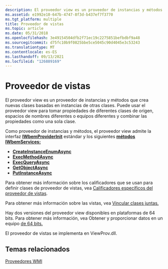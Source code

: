 ```yaml
---
description: El proveedor view es un proveedor de instancias y métodos que crea nuevas clases basadas en instancias de otras clases.
ms.assetid: e1992e10-647b-4747-8f3d-b437ef7f3770
ms.tgt_platform: multiple
title: Proveedor de vistas
ms.topic: article
ms.date: 05/31/2018
ms.openlocfilehash: 3e49154504dfb2f71ec19c2275851befbdbf9a48
ms.sourcegitcommit: d75fc10b9f0825bbe5ce5045c90d4045e3c53243
ms.translationtype: MT
ms.contentlocale: es-ES
ms.lasthandoff: 09/13/2021
ms.locfileid: "126889169"
---
```

# <a name="view-provider"></a>Proveedor de vistas

El proveedor view es un proveedor de instancias y métodos que crea nuevas clases basadas en instancias de otras clases. Puede usar el proveedor view para tomar propiedades de diferentes clases de origen, espacios de nombres diferentes o equipos diferentes y combinar las propiedades como una sola clase.

Como proveedor de instancias y métodos, el proveedor view admite la interfaz [**IWbemProviderInit**](/windows/desktop/api/Wbemprov/nn-wbemprov-iwbemproviderinit) estándar y los siguientes [**métodos IWbemServices:**](/windows/desktop/api/WbemCli/nn-wbemcli-iwbemservices)

-   [**CreateInstanceEnumAsync**](/windows/desktop/api/WbemCli/nf-wbemcli-iwbemservices-createinstanceenumasync)
-   [**ExecMethodAsync**](/windows/desktop/api/WbemCli/nf-wbemcli-iwbemservices-execmethodasync)
-   [**ExecQueryAsync**](/windows/desktop/api/WbemCli/nf-wbemcli-iwbemservices-execqueryasync)
-   [**GetObjectAsync**](/windows/desktop/api/WbemCli/nf-wbemcli-iwbemservices-getobjectasync)
-   [**PutInstanceAsync**](/windows/desktop/api/WbemCli/nf-wbemcli-iwbemservices-putinstanceasync)

Para obtener más información sobre los calificadores que se usan para definir clases de proveedor de vistas, vea [Calificadores específicos del proveedor de vistas](qualifiers-specific-to-the-view-provider.md).

Para obtener más información sobre las vistas, vea [Vincular clases juntas.](linking-classes-together.md)

Hay dos versiones del proveedor view disponibles en plataformas de 64 bits. Para obtener más información, vea Obtener y proporcionar datos en un equipo [de 64 bits.](getting-and-providing-data-on-a-64-bit-computer.md)

El proveedor de vistas se implementa en ViewProv.dll.

## <a name="related-topics"></a>Temas relacionados

<dl> <dt>

[Proveedores WMI](wmi-providers.md)
</dt> </dl>

 

 



